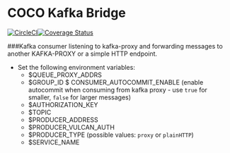 # COCO Kafka Bridge
[![CircleCI](https://circleci.com/gh/Financial-Times/coco-kafka-bridge.svg?style=shield)](https://circleci.com/gh/Financial-Times/coco-kafka-bridge)[![Coverage Status](https://coveralls.io/repos/github/Financial-Times/coco-kafka-bridge/badge.svg)](https://coveralls.io/github/Financial-Times/coco-kafka-bridge)

###Kafka consumer listening to kafka-proxy and forwarding messages to another KAFKA-PROXY or a simple HTTP endpoint.

* Set the following environment variables:
    * $QUEUE_PROXY_ADDRS
    * $GROUP_ID
    $ CONSUMER_AUTOCOMMIT_ENABLE (enable autocommit when consuming from kafka proxy - use `true` for smaller, `false` for larger messages)
    * $AUTHORIZATION_KEY
    * $TOPIC
    * $PRODUCER_ADDRESS
    * $PRODUCER_VULCAN_AUTH
    * $PRODUCER_TYPE (possible values: `proxy` or `plainHTTP`)
    * $SERVICE_NAME
